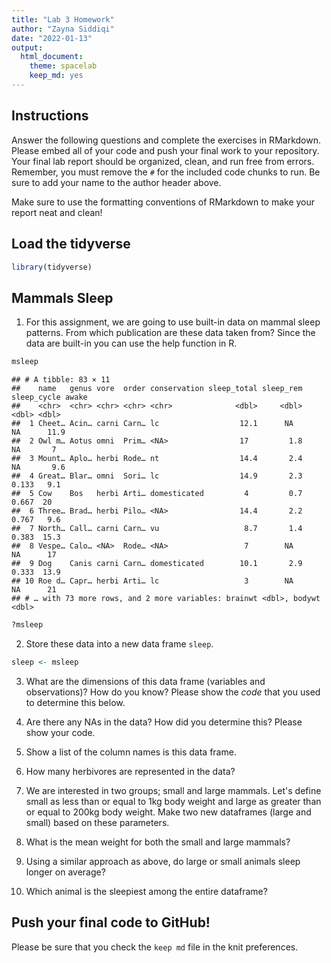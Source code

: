 ```yaml
---
title: "Lab 3 Homework"
author: "Zayna Siddiqi"
date: "2022-01-13"
output:
  html_document: 
    theme: spacelab
    keep_md: yes
---
```


## Instructions
Answer the following questions and complete the exercises in RMarkdown. Please embed all of your code and push your final work to your repository. Your final lab report should be organized, clean, and run free from errors. Remember, you must remove the `#` for the included code chunks to run. Be sure to add your name to the author header above.  

Make sure to use the formatting conventions of RMarkdown to make your report neat and clean!  

## Load the tidyverse

```r
library(tidyverse)
```

## Mammals Sleep
1. For this assignment, we are going to use built-in data on mammal sleep patterns. From which publication are these data taken from? Since the data are built-in you can use the help function in R.

```r
msleep
```

```
## # A tibble: 83 × 11
##    name   genus vore  order conservation sleep_total sleep_rem sleep_cycle awake
##    <chr>  <chr> <chr> <chr> <chr>              <dbl>     <dbl>       <dbl> <dbl>
##  1 Cheet… Acin… carni Carn… lc                  12.1      NA        NA      11.9
##  2 Owl m… Aotus omni  Prim… <NA>                17         1.8      NA       7  
##  3 Mount… Aplo… herbi Rode… nt                  14.4       2.4      NA       9.6
##  4 Great… Blar… omni  Sori… lc                  14.9       2.3       0.133   9.1
##  5 Cow    Bos   herbi Arti… domesticated         4         0.7       0.667  20  
##  6 Three… Brad… herbi Pilo… <NA>                14.4       2.2       0.767   9.6
##  7 North… Call… carni Carn… vu                   8.7       1.4       0.383  15.3
##  8 Vespe… Calo… <NA>  Rode… <NA>                 7        NA        NA      17  
##  9 Dog    Canis carni Carn… domesticated        10.1       2.9       0.333  13.9
## 10 Roe d… Capr… herbi Arti… lc                   3        NA        NA      21  
## # … with 73 more rows, and 2 more variables: brainwt <dbl>, bodywt <dbl>
```


```r
?msleep
```


2. Store these data into a new data frame `sleep`.

```r
sleep <- msleep
```

3. What are the dimensions of this data frame (variables and observations)? How do you know? Please show the *code* that you used to determine this below.  


4. Are there any NAs in the data? How did you determine this? Please show your code.  


5. Show a list of the column names is this data frame.


6. How many herbivores are represented in the data?  


7. We are interested in two groups; small and large mammals. Let's define small as less than or equal to 1kg body weight and large as greater than or equal to 200kg body weight. Make two new dataframes (large and small) based on these parameters.


8. What is the mean weight for both the small and large mammals?




9. Using a similar approach as above, do large or small animals sleep longer on average?  




10. Which animal is the sleepiest among the entire dataframe?




## Push your final code to GitHub!
Please be sure that you check the `keep md` file in the knit preferences.   
